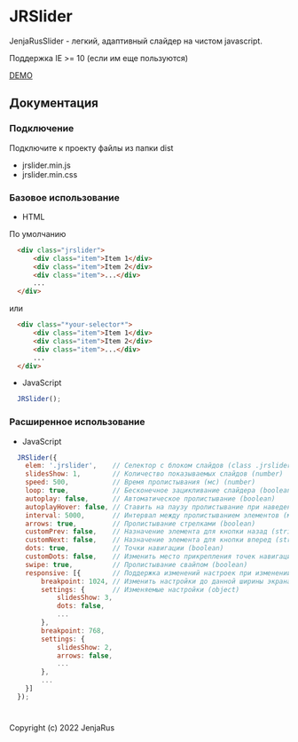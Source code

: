 # JRSlider

JenjaRusSlider - легкий, адаптивный слайдер на чистом javascript.

Поддержка IE >= 10 (если им еще пользуются)

[DEMO](http://jenjarus.github.io/JRSlider/)

## Документация

### Подключение

Подключите к проекту файлы из папки dist
- jrslider.min.js
- jrslider.min.css

### Базовое использование

- HTML

По умолчанию
```html
  <div class="jrslider">
      <div class="item">Item 1</div>
      <div class="item">Item 2</div>
      <div class="item">...</div>
      ...
  </div>
```
или
```html
  <div class="*your-selector*">
      <div class="item">Item 1</div>
      <div class="item">Item 2</div>
      <div class="item">...</div>
      ...
  </div>
```

- JavaScript

```javascript
  JRSlider();
```

### Расширенное использование

- JavaScript

```javascript
  JRSlider({
    elem: '.jrslider',    // Селектор с блоком слайдов (class .jrslider - по умолчанию) (string - selector)
    slidesShow: 1,        // Количество показываемых слайдов (number)
    speed: 500,           // Время пролистывания (мс) (number)
    loop: true,           // Бесконечное зацикливание слайдера (boolean)
    autoplay: false,      // Автоматическое пролистывание (boolean)
    autoplayHover: false, // Ставить на паузу пролистывание при наведении (boolean)
    interval: 5000,       // Интервал между пролистыванием элементов (мс) (number)
    arrows: true,         // Пролистывание стрелками (boolean)
    customPrev: false,    // Назначение элемента для кнопки назад (string - selector)
    customNext: false,    // Назначение элемента для кнопки вперед (string - selector)
    dots: true,           // Точки навигации (boolean)
    customDots: false,    // Изменить место прикрепления точек навигации (string - selector)
    swipe: true,          // Пролистывание свайпом (boolean)
    responsive: [{        // Поддержка изменений настроек при изменении разрешения ширины экрана (object array)
        breakpoint: 1024, // Изменить настройки до данной ширины экрана (number)
        settings: {       // Изменяемые настройки (object)
            slidesShow: 3,
            dots: false,
            ...
        },
        breakpoint: 768,
        settings: {
            slidesShow: 2,
            arrows: false,
            ...
        },
        ...
    }]
  });
```

#
Copyright (c) 2022 JenjaRus
